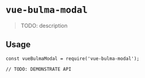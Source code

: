 # `vue-bulma-modal`

> TODO: description

## Usage

```
const vueBulmaModal = require('vue-bulma-modal');

// TODO: DEMONSTRATE API
```
